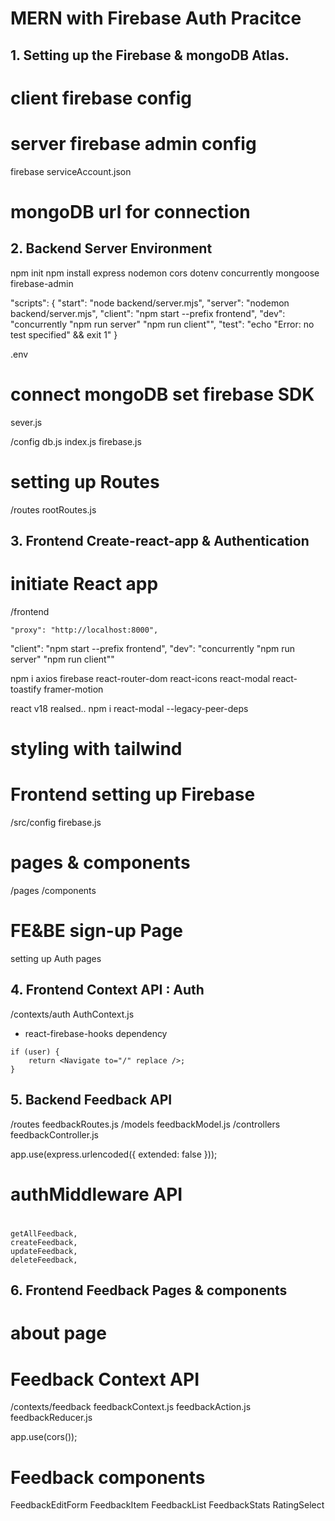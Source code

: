 # MERN with Firebase Auth Pracitce

## 1. Setting up the Firebase & mongoDB Atlas.

# client firebase config

<!--
import { initializeApp } from "firebase/app";

const firebaseConfig = {
  apiKey: "AIzaSyAidCYJoMIAlMzC9593NteXrpV9Cmz-DNE",
  authDomain: "mernwithfireauth.firebaseapp.com",
  projectId: "mernwithfireauth",
  storageBucket: "mernwithfireauth.appspot.com",
  messagingSenderId: "188317599810",
  appId: "1:188317599810:web:46e88a088a146cc80ac5db"
};

const app = initializeApp(firebaseConfig); -->

# server firebase admin config

firebase serviceAccount.json

<!-- var admin = require("firebase-admin");

var serviceAccount = require("path/to/serviceAccountKey.json");

admin.initializeApp({
  credential: admin.credential.cert(serviceAccount)
}); -->

# mongoDB url for connection

<!-- mongodb+srv://mosmo:<password>@cluster0.qgz0v.mongodb.net/myFirstDatabase?retryWrites=true&w=majority -->

## 2. Backend Server Environment

npm init
npm install express nodemon cors dotenv concurrently mongoose firebase-admin

<!-- package.json -->

"scripts": {
"start": "node backend/server.mjs",
"server": "nodemon backend/server.mjs",
"client": "npm start --prefix frontend",
"dev": "concurrently \"npm run server\" \"npm run client\"",
"test": "echo \"Error: no test specified\" && exit 1"
}

<!--  -->

.env

<!-- PORT / MONGO_URI / FIREBASE API / etc -->

# connect mongoDB set firebase SDK

sever.js

/config
db.js
index.js
firebase.js

<!-- require('dotenv').config(); -->

# setting up Routes

/routes
rootRoutes.js

<!-- app.use('/api/', require('./routes/rootRoutes')); -->

## 3. Frontend Create-react-app & Authentication

# initiate React app

/frontend

<!-- package.json -->

    "proxy": "http://localhost:8000",

<!--  -->

<!-- backend package.json -->

"client": "npm start --prefix frontend",
"dev": "concurrently \"npm run server\" \"npm run client\""

<!--  -->

npm i axios firebase react-router-dom react-icons react-modal react-toastify framer-motion

<!-- issue -->

react v18 realsed..
npm i react-modal --legacy-peer-deps

<!--  -->

# styling with tailwind

<!-- https://tailwindcss.com/docs/guides/create-react-app -->

# Frontend setting up Firebase

/src/config
firebase.js

# pages & components

/pages
/components

# FE&BE sign-up Page

setting up Auth pages

## 4. Frontend Context API : Auth

/contexts/auth
AuthContext.js

- react-firebase-hooks dependency

 <!-- To keep the history clean, you should set replace prop. This will avoid extra redirects after the user click back. -->

    if (user) {
    	return <Navigate to="/" replace />;
    }

<!--  -->

## 5. Backend Feedback API

/routes
feedbackRoutes.js
/models
feedbackModel.js
/controllers
feedbackController.js

<!-- express-async-handler -->

<!-- get req.body -->

app.use(express.urlencoded({ extended: false }));

<!--  -->

# authMiddleware API

#

    getAllFeedback,
    createFeedback,
    updateFeedback,
    deleteFeedback,

## 6. Frontend Feedback Pages & components

# about page

# Feedback Context API

/contexts/feedback
feedbackContext.js
feedbackAction.js
feedbackReducer.js

<!-- server.js -->

app.use(cors());

# Feedback components

FeedbackEditForm
FeedbackItem
FeedbackList
FeedbackStats
RatingSelect

